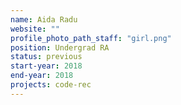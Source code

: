 ```yaml
---
name: Aida Radu
website: ""
profile_photo_path_staff: "girl.png"
position: Undergrad RA
status: previous
start-year: 2018
end-year: 2018
projects: code-rec
---
```

